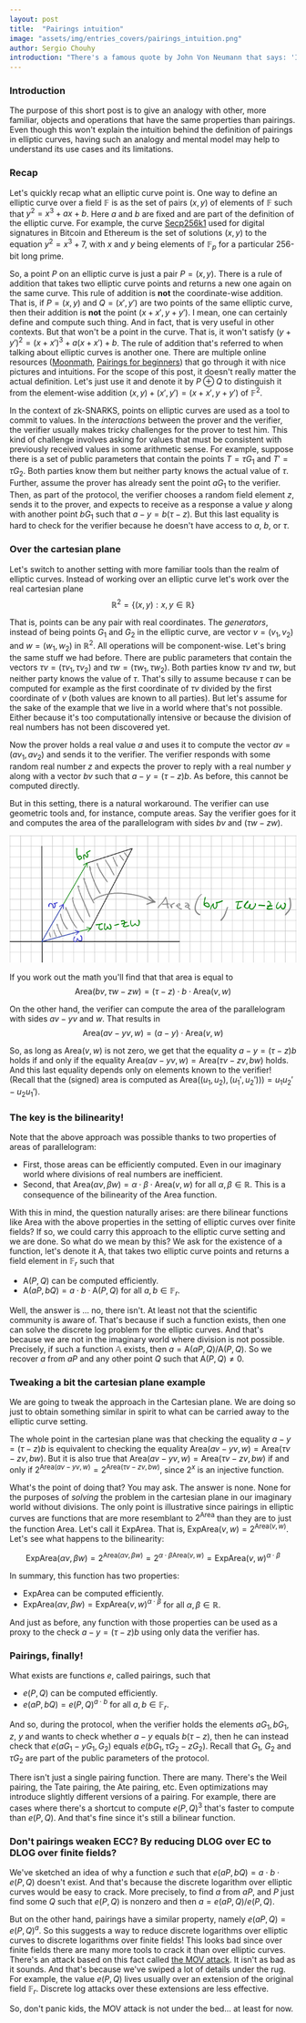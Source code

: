 ```yaml
---
layout: post
title:  "Pairings intuition"
image: "assets/img/entries_covers/pairings_intuition.png"
author: Sergio Chouhy
introduction: "There's a famous quote by John Von Neumann that says: 'In Mathematics you don't understand things. You just get used to them'. And that's true more often than one would like to admit. It is not uncommon in pure math to find objects defined in intricate ways that are very useful because of their properties.<br></br> Even outside the fields of Mathematics, this is true. Gravity, circuit analysis, etc. These are all things that are commonly understood through their properties rather than a deeply intuitive understanding of their underlying mechanisms. Sadly, pairings are no different in that sense. But that doesn't mean we can't try to improve our intuition."
---
```



### Introduction
The purpose of this short post is to give an analogy with other, more familiar, objects and operations that have the same properties than pairings. Even though this won't explain the intuition behind the definition of pairings in elliptic curves, having such an analogy and mental model may help to understand its use cases and its limitations.

### Recap
Let's quickly recap what an elliptic curve point is. One way to define an elliptic curve over a field $\mathbb{F}$ is as the set of pairs $(x,y)$ of elements of $\mathbb{F}$ such that $y^2 = x^3 + ax + b$. Here $a$ and $b$ are fixed and are part of the definition of the elliptic curve. For example, the curve [Secp256k1](https://en.bitcoin.it/wiki/Secp256k1) used for digital signatures in Bitcoin and Ethereum is the set of solutions $(x, y)$ to the equation $y^2 = x^3 + 7$, with $x$ and $y$ being elements of $\mathbb{F}_p$ for a particular 256-bit long prime.

So, a point $P$ on an elliptic curve is just a pair $P = (x,y)$. There is a rule of addition that takes two elliptic curve points and returns a new one again on the same curve. This rule of addition is **not** the coordinate-wise addition. That is, if $P=(x,y)$ and $Q=(x', y')$ are two points of the same elliptic curve, then their addition is **not** the point $(x+x', y+y')$. I mean, one can certainly define and compute such thing. And in fact, that is very useful in other contexts. But that won't be a point in the curve. That is, it won't satisfy $(y+y')^2 = (x+x')^3 + a(x+x') + b$. The rule of addition that's referred to when talking about elliptic curves is another one. There are multiple online resources ([Moonmath](https://leastauthority.com/community-matters/moonmath-manual/), [Pairings for beginners](https://static1.squarespace.com/static/5fdbb09f31d71c1227082339/t/5ff394720493bd28278889c6/1609798774687/PairingsForBeginners.pdf)) that go through it with nice pictures and intuitions. For the scope of this post, it doesn't really matter the actual definition. Let's just use it and denote it by $P \oplus Q$ to distinguish it from the element-wise addition $(x, y) + (x', y') = (x+x', y+y')$ of $\mathbb{F}^2$.

In the context of zk-SNARKS, points on elliptic curves are used as a tool to commit to values. In the *interactions* between the prover and the verifier, the verifier usually makes tricky challenges for the prover to test him. This kind of challenge involves asking for values that must be consistent with previously received values in some arithmetic sense. For example, suppose there is a set of public parameters that contain the points $T = \tau G_1$ and $T' = \tau G_2$. Both parties know them but neither party knows the actual value of $\tau$. Further, assume the prover has already sent the point $aG_1$ to the verifier. Then, as part of the protocol, the verifier chooses a random field element $z$, sends it to the prover, and expects to receive as a response a value $y$ along with another point $bG_1$ such that $a - y = b (\tau - z)$. But this last equality is hard to check for the verifier because he doesn't have access to $a$, $b$, or $\tau$. 

### Over the cartesian plane
Let's switch to another setting with more familiar tools than the realm of elliptic curves. Instead of working over an elliptic curve let's work over the real cartesian plane $$\mathbb{R}^2 = \{(x,y): x, y \in \mathbb{R}\}$$

That is, points can be any pair with real coordinates. The *generators*, instead of being points $G_1$ and $G_2$ in the elliptic curve, are vector $v=(v_1, v_2)$ and $w=(w_1, w_2)$ in $\mathbb{R}^2$. All operations will be component-wise. Let's bring the same stuff we had before. There are public parameters that contain the vectors $\tau v = (\tau v_1, \tau v_2)$ and $\tau w = (\tau w_1, \tau w_2)$. Both parties know $\tau v$ and $\tau w$, but neither party knows the value of $\tau$. That's silly to assume because $\tau$ can be computed for example as the first coordinate of $\tau v$ divided by the first coordinate of $v$ (both values are known to all parties). But let's assume for the sake of the example that we live in a world where that's not possible. Either because it's too computationally intensive or because the division of real numbers has not been discovered yet.

Now the prover holds a real value $a$ and uses it to compute the vector $av = (av_1, av_2)$ and sends it to the verifier. The verifier responds with some random real number $z$ and expects the prover to reply with a real number $y$ along with a vector $bv$ such that $a - y = (\tau - z) b$. As before, this cannot be computed directly.

But in this setting, there is a natural workaround. The verifier can use geometric tools and, for instance, compute areas. Say the verifier goes for it and computes the area of the parallelogram with sides $bv$ and $(\tau w - z w)$.

![Screenshot from 2024-03-21 14-46-33](/assets/img/area_drawing.png)

If you work out the math you'll find that that area is equal to $$\text{Area}(bv, \tau w - zw) = (\tau - z)\cdot b\cdot \text{Area}(v, w)$$

On the other hand, the verifier can compute the area of the parallelogram
 with sides $av - yv$ and $w$. That results in 
$$\text{Area}(av - yv, w) = (a-y)\cdot\text{Area}(v,w)$$

So, as long as $\text{Area}(v, w)$ is not zero, we get that the equality $a - y = (\tau - z) b$ holds if and only if the equality $\text{Area}(av - yv, w) = \text{Area}(\tau v - zv, bw)$ holds. And this last equality depends only on elements known to the verifier! (Recall that the (signed) area is computed as $\text{Area}((u_1, u_2), (u_1', u_2'))) = u_1u_2' - u_2u_1'$).

### The key is the bilinearity!
Note that the above approach was possible thanks to two properties of areas of parallelogram:
- First, those areas can be efficiently computed. Even in our imaginary world where divisions of real numbers are inefficient.
- Second, that $\text{Area}(\alpha v, \beta w) = \alpha\cdot\beta\cdot\text{Area}(v, w)$ for all $\alpha, \beta \in \mathbb{R}$. This is a consequence of the bilinearity of the $\text{Area}$ function. 

With this in mind, the question naturally arises: are there bilinear functions like $\text{Area}$ with the above properties in the setting of elliptic curves over finite fields? If so, we could carry this approach to the elliptic curve setting and we are done. So what do we mean by this? We ask for the existence of a function, let's denote it $\text{A}$, that takes two elliptic curve points and returns a field element in $\mathbb{F}_r$ such that
- $\text{A}(P, Q)$ can be computed efficiently.
- $\text{A}(a P, b Q) = a \cdot b \cdot \text{A}(P, Q)$ for all $a, b \in \mathbb{F}_r$.

Well, the answer is ... no, there isn't. At least not that the scientific community is aware of. That's because if such a function exists, then one can solve the discrete log problem for the elliptic curves. And that's because we are not in the imaginary world where division is not possible. Precisely, if such a function $\mathbb{A}$ exists, then $a = \text{A}(a P, Q) / \text{A}(P, Q)$. So we recover $a$ from $aP$ and any other point $Q$ such that $\text{A}(P, Q) \neq 0$.

### Tweaking a bit the cartesian plane example
We are going to tweak the approach in the Cartesian plane. We are doing so just to obtain something similar in spirit to what can be carried away to the elliptic curve setting.

The whole point in the cartesian plane was that checking the equality $a - y = (\tau - z) b$ is equivalent to checking the equality $\text{Area}(av - yv, w) = \text{Area}(\tau v - zv, bw)$. But it is also true that $\text{Area}(av - yv, w) = \text{Area}(\tau v - zv, bw)$ if and only if $2^{\text{Area}(av - yv, w)} = 2^{\text{Area}(\tau v - zv, bw)}$, since $2^x$ is an injective function.

What's the point of doing that? You may ask. The answer is none. None for the purposes of *solving* the problem in the cartesian plane in our imaginary world without divisions. The only point is illustrative since pairings in elliptic curves are functions that are more resemblant to $2^{\text{Area}}$ than they are to just the function $\text{Area}$. Let's call it $\text{ExpArea}$. That is, $\text{ExpArea}(v,w) = 2^{\text{Area}(v,w)}$. Let's see what happens to the bilinearity:

$$\text{ExpArea}(\alpha v, \beta w) = 2^{\text{Area}(\alpha v, \beta w)} = 2^{\alpha \cdot \beta \text{Area}(v, w)} = \text{ExpArea}(v,w)^{\alpha \cdot \beta}$$

In summary, this function has two properties:
- $\text{ExpArea}$ can be computed efficiently.
- $\text{ExpArea}(\alpha v, \beta w) = \text{ExpArea}(v,w)^{\alpha \cdot \beta}$ for all $\alpha, \beta \in \mathbb{R}$.

And just as before, any function with those properties can be used as a proxy to the check $a - y = (\tau - z) b$ using only data the verifier has.

### Pairings, finally!
What exists are functions $e$, called pairings, such that
- $e(P, Q)$ can be computed efficiently.
- $e(a P, b Q) = e(P, Q)^{a\cdot b}$ for all $a, b \in \mathbb{F}_r$.

And so, during the protocol, when the verifier holds the elements $aG_1, bG_1$, $z$, $y$ and wants to check whether $a - y$ equals $b(\tau - z)$, then he can instead check that $e(aG_1 - yG_1, G_2)$ equals $e(bG_1, \tau G_2 - zG_2)$. Recall that $G_1$, $G_2$ and $\tau G_2$ are part of the public parameters of the protocol.

There isn't just a single pairing function. There are many. There's the Weil pairing, the Tate pairing, the Ate pairing, etc. Even optimizations may introduce slightly different versions of a pairing. For example, there are cases where there's a shortcut to compute $e(P, Q)^3$ that's faster to compute than $e(P, Q)$. And that's fine since it's still a bilinear function.

### Don't pairings weaken ECC? By reducing DLOG over EC to DLOG over finite fields?
We've sketched an idea of why a function $e$ such that $e(aP, bQ) = a\cdot b\cdot e(P, Q)$ doesn't exist. And that's because the discrete logarithm over elliptic curves would be easy to crack. More precisely, to find $a$ from $aP$, and $P$ just find some $Q$ such that $e(P, Q)$ is nonzero and then $a = e(aP, Q) / e(P, Q)$.

But on the other hand, pairings have a similar property, namely $e(aP, Q) = e(P, Q)^a$. So this suggests a way to reduce discrete logarithms over elliptic curves to discrete logarithms over finite fields! This looks bad since over finite fields there are many more tools to crack it than over elliptic curves. There's an attack based on this fact called [the MOV attack](https://crypto.stanford.edu/pbc/notes/elliptic/movattack.html).
It isn't as bad as it sounds. And that's because we've swiped a lot of details under the rug. For example, the value $e(P, Q)$ lives usually over an extension of the original field $\mathbb{F}_r$. Discrete log attacks over these extensions are less effective.

So, don't panic kids, the MOV attack is not under the bed... at least for now.
